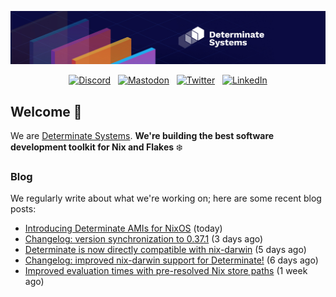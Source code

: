 <p align="center">
  <a href="https://determinate.systems" target="_blank"><img src="https://raw.githubusercontent.com/determinatesystems/.github/main/.github/banner.jpg"></a>
</p>
<p align="center">
  &nbsp;<a href="https://determinate.systems/discord" target="_blank"><img alt="Discord" src="https://img.shields.io/discord/1116012109709463613?style=for-the-badge&logo=discord&logoColor=%23ffffff&label=Discord&labelColor=%234253e8&color=%23e4e2e2"></a>&nbsp;
  &nbsp;<a href="https://hachyderm.io/@determinatesystems" target="_blank"><img alt="Mastodon" src="https://img.shields.io/badge/Mastodon-6468fa?style=for-the-badge&logo=mastodon&logoColor=%23ffffff"></a>&nbsp;
  &nbsp;<a href="https://twitter.com/DeterminateSys" target="_blank"><img alt="Twitter" src="https://img.shields.io/badge/Twitter-303030?style=for-the-badge&logo=x&logoColor=%23ffffff"></a>&nbsp;
  &nbsp;<a href="https://www.linkedin.com/company/determinate-systems" target="_blank"><img alt="LinkedIn" src="https://img.shields.io/badge/LinkedIn-1667be?style=for-the-badge&logo=linkedin&logoColor=%23ffffff"></a>&nbsp;
</p>

## Welcome 👋

We are [Determinate Systems](https://determinate.systems).
**We're building the best software development toolkit for Nix and Flakes** ❄️

### Blog 

We regularly write about what we're working on; here are some recent blog posts:


- [Introducing Determinate AMIs for NixOS](https://determinate.systems/posts/nixos-amis/) (today)
- [Changelog: version synchronization to 0.37.1](https://determinate.systems/posts/changelog-determinate-nix-0371/) (3 days ago)
- [Determinate is now directly compatible with nix-darwin](https://determinate.systems/posts/nix-darwin-updates/) (5 days ago)
- [Changelog: improved nix-darwin support for Determinate!](https://determinate.systems/posts/changelog-determinate-nix-033/) (6 days ago)
- [Improved evaluation times with pre-resolved Nix store paths](https://determinate.systems/posts/resolved-store-paths/) (1 week ago)
